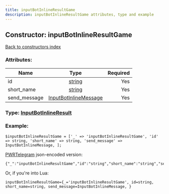 ```yaml
---
title: inputBotInlineResultGame
description: inputBotInlineResultGame attributes, type and example
---
```

## Constructor: inputBotInlineResultGame  
[Back to constructors index](index.md)



### Attributes:

| Name     |    Type       | Required |
|----------|:-------------:|---------:|
|id|[string](../types/string.md) | Yes|
|short\_name|[string](../types/string.md) | Yes|
|send\_message|[InputBotInlineMessage](../types/InputBotInlineMessage.md) | Yes|



### Type: [InputBotInlineResult](../types/InputBotInlineResult.md)


### Example:

```
$inputBotInlineResultGame = ['_' => 'inputBotInlineResultGame', 'id' => string, 'short_name' => string, 'send_message' => InputBotInlineMessage, ];
```  

[PWRTelegram](https://pwrtelegram.xyz) json-encoded version:

```
{"_":"inputBotInlineResultGame","id":"string","short_name":"string","send_message":"InputBotInlineMessage"}
```


Or, if you're into Lua:  


```
inputBotInlineResultGame={_='inputBotInlineResultGame', id=string, short_name=string, send_message=InputBotInlineMessage, }

```


